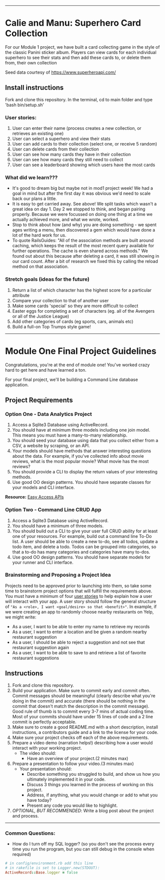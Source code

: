 ------------------------------------------------------------------------------------
# Calie and Manu: Superhero Card Collection

For our Module 1 project, we have built a card collecting game in the style of the classic Panini sticker album.
Players can view cards for each individual superhero to see their stats and then add these cards to, or delete them from, their own collection

Seed data courtesy of https://www.superheroapi.com/

## Install instructions

Fork and clone this repository.
In the terminal, cd to main folder and type 'bash bin/setup.sh'

### User stories:

1. User can enter their name (process creates a new collection, or retrieves an existing one)
2. User can select a superhero and view their stats
3. User can add cards to their collection (select one, or receive 5 random)
4. User can delete cards from their collection
5. User can see how many cards they have in their collection
6. User can see how many cards they still need to collect
7. User can see a leaderboard showing which users have the most cards

### What did we learn???

- It's good to dream big but maybe not in mod1 project week!  We had a goal in mind but after the first day it was obvious we'd need to scale back our plans a little.
- It is easy to get carried away.  See above!  We split tasks which wasn't a great idea on day 1.  Day 2 we stopped to think, and began pairing properly.  Because we were focussed on doing one thing at a time we actually achieved more, and what we wrote, worked.
- Stop to think about how (and why) you are doing something - we spent ages writing a menu, then discovered a gem which would have done a lot of the hard work for us.
- To quote RailsGuides: "All of the association methods are built around caching, which keeps the result of the most recent query available for further operations. The cache is even shared across methods."
We found out about this because after deleting a card, it was still showing in our card count.  After a bit of research we fixed this by calling the reload method on that association.

### Stretch goals (ideas for the future)

1. Return a list of which character has the highest score for a particular attribute
2. Compare your collection to that of another user
3. Make some cards 'special' so they are more difficult to collect
4. Easter eggs for completing a set of characters (eg. all of the Avengers or all of the Justice League)
5. Add other categories of cards (eg sports, cars, animals etc)
6. Build a full-on Top Trumps style game!



---------------------------------------------------------------------------------------

# Module One Final Project Guidelines

Congratulations, you're at the end of module one! You've worked crazy hard to get here and have learned a ton.

For your final project, we'll be building a Command Line database application.

## Project Requirements

### Option One - Data Analytics Project

1. Access a Sqlite3 Database using ActiveRecord.
2. You should have at minimum three models including one join model. This means you must have a many-to-many relationship.
3. You should seed your database using data that you collect either from a CSV, a website by scraping, or an API.
4. Your models should have methods that answer interesting questions about the data. For example, if you've collected info about movie reviews, what is the most popular movie? What movie has the most reviews?
5. You should provide a CLI to display the return values of your interesting methods.  
6. Use good OO design patterns. You should have separate classes for your models and CLI interface.

  **Resource:** [Easy Access APIs](https://github.com/learn-co-curriculum/easy-access-apis)

### Option Two - Command Line CRUD App

1. Access a Sqlite3 Database using ActiveRecord.
2. You should have a minimum of three models.
3. You should build out a CLI to give your user full CRUD ability for at least one of your resources. For example, build out a command line To-Do list. A user should be able to create a new to-do, see all todos, update a todo item, and delete a todo. Todos can be grouped into categories, so that a to-do has many categories and categories have many to-dos.
4. Use good OO design patterns. You should have separate models for your runner and CLI interface.

### Brainstorming and Proposing a Project Idea

Projects need to be approved prior to launching into them, so take some time to brainstorm project options that will fulfill the requirements above.  You must have a minimum of four [user stories](https://en.wikipedia.org/wiki/User_story) to help explain how a user will interact with your app.  A user story should follow the general structure of `"As a <role>, I want <goal/desire> so that <benefit>"`. In example, if we were creating an app to randomly choose nearby restaurants on Yelp, we might write:

* As a user, I want to be able to enter my name to retrieve my records
* As a user, I want to enter a location and be given a random nearby restaurant suggestion
* As a user, I should be able to reject a suggestion and not see that restaurant suggestion again
* As a user, I want to be able to save to and retrieve a list of favorite restaurant suggestions

## Instructions

1. Fork and clone this repository.
2. Build your application. Make sure to commit early and commit often. Commit messages should be meaningful (clearly describe what you're doing in the commit) and accurate (there should be nothing in the commit that doesn't match the description in the commit message). Good rule of thumb is to commit every 3-7 mins of actual coding time. Most of your commits should have under 15 lines of code and a 2 line commit is perfectly acceptable.
3. Make sure to create a good README.md with a short description, install instructions, a contributors guide and a link to the license for your code.
4. Make sure your project checks off each of the above requirements.
5. Prepare a video demo (narration helps!) describing how a user would interact with your working project.
    * The video should:
      - Have an overview of your project.(2 minutes max)
6. Prepare a presentation to follow your video.(3 minutes max)
    * Your presentation should:
      - Describe something you struggled to build, and show us how you ultimately implemented it in your code.
      - Discuss 3 things you learned in the process of working on this project.
      - Address, if anything, what you would change or add to what you have today?
      - Present any code you would like to highlight.   
7. *OPTIONAL, BUT RECOMMENDED*: Write a blog post about the project and process.

---
### Common Questions:
- How do I turn off my SQL logger? (so you don't see the process every time you run the program, but you can still debug in the console when required)
```ruby
# in config/environment.rb add this line
# in rakefile is set to Logger.new(STDOUT):
ActiveRecord::Base.logger = false
```
